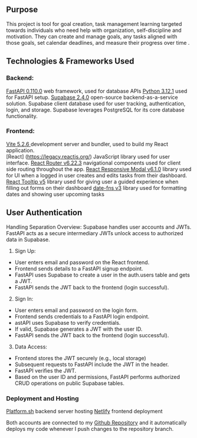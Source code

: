 ## Purpose

This project is tool for goal creation, task management learning targeted towards individuals who need help with organization, self-discipline and motivation. They can create and manage goals, any tasks aligned with those goals, set calendar deadlines, and measure their progress over time .

## Technologies & Frameworks Used

### Backend:

[FastAPI 0.110.0](https://fastapi.tiangolo.com/) web framework, used for database APIs
[Python 3.12.1](https://www.python.org/downloads/release/python-3122/) used for FastAPI setup.
[Supabase 2.4.0](https://supabase.com/docs/guides/database/overview) open-source backend-as-a-service solution. Supabase client database used for user tracking, authentication, login, and storage. Supabase leverages PostgreSQL for its core database functionality.

### Frontend:

[Vite 5.2.6 ](https://vitejs.dev/guide/) development server and bundler, used to build my React application.  
[React] (https://legacy.reactjs.org/) JavaScript library used for user interface.
[React Router v6.22.3](https://reacttraining.com/react-router) navigational components used for client side routing throughout the app.
[React Responsive Modal v6.1.0](https://react-responsive-modal.leopradel.com/) library used for UI when a logged in user creates and edits tasks from their dashboard.
[React Tooltip v5](https://react-tooltip.com/docs/getting-started) library used for giving user a guided experience when filling out forms on their dashboard
[date-fns v3](https://date-fns.org/) library used for formatting dates and showing user upcoming tasks

## User Authentication

Handling Separation Overview:
Supabase handles user accounts and JWTs.
FastAPI acts as a secure intermediary
JWTs unlock access to authorized data in Supabase.

1. Sign Up:

-   User enters email and password on the React frontend.
-   Frontend sends details to a FastAPI signup endpoint.
-   FastAPI uses Supabase to create a user in the auth.users table and gets a JWT.
-   FastAPI sends the JWT back to the frontend (login successful).

2. Sign In:

-   User enters email and password on the login form.
-   Frontend sends credentials to a FastAPI login endpoint.
-   astAPI uses Supabase to verify credentials.
-   If valid, Supabase generates a JWT with the user ID.
-   FastAPI sends the JWT back to the frontend (login successful).

3. Data Access:

-   Frontend stores the JWT securely (e.g., local storage)
-   Subsequent requests to FastAPI include the JWT in the header.
-   FastAPI verifies the JWT.
-   Based on the user ID and permissions, FastAPI performs authorized CRUD operations on public Supabase tables.

### Deployment and Hosting

[Platform.sh](https://auth.api.platform.sh/) backend server hosting
[Netlify](https://app.netlify.com/) frontend deployment

Both accounts are connected to my [Github Repository](https://github.com/Klhall7/actualize-full-stack) and it automatically deploys my code whenever I push changes to the repository branch.
